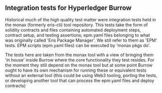 ## Integration tests for Hyperledger Burrow

Historical much of the high quality test matter were integration tests held in the monax
(formerly eris-cli) tool repository. This tests take the form of solidity contracts and 
files containing automated deployment steps, contract setup, and testing assertions; epm.yaml
files belonging to what was originally called 'Eris Package Manager'. We still refer to them as
'EPM' tests. EPM scripts (epm.yaml files) can be executed by 'monax pkgs do'.

The tests here are taken from the monax tool with a view of bringing them 'in house' inside
Burrow where the core functionality they test resides. For the moment they still depend on
the monax tool but at some point Burrow ought to have its own mechanism for running these
or equivalent tests without an external tool (this could be using Web3 tooling, porting the
tests, or developing another tool that can process the epm.yaml files and deploy contracts)